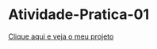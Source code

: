 # Atividade-Pratica-01

 <a href="https://mynjko2008.github.io/Atividade-Pratica-01/Atividade-Pratica.html"> Clique aqui e veja o meu projeto </a>
